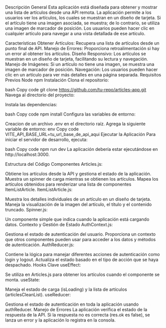 Descripción General
Esta aplicación está diseñada para obtener y mostrar una lista de artículos desde una API remota. La aplicación permite a los usuarios ver los artículos, los cuales se muestran en un diseño de tarjeta. Si el artículo tiene una imagen asociada, se muestra; de lo contrario, se utiliza una imagen de marcador de posición. Los usuarios pueden hacer clic en cualquier artículo para navegar a una vista detallada de ese artículo.

Características
Obtener Artículos: Recupera una lista de artículos desde un punto final de API.
Manejo de Errores: Proporciona retroalimentación si hay un error al obtener los artículos.
Diseño Responsivo: Los artículos se muestran en un diseño de tarjeta, facilitando su lectura y navegación.
Manejo de Imágenes: Si un artículo no tiene una imagen, se muestra una imagen de marcador de posición.
Navegación: Los usuarios pueden hacer clic en un artículo para ver más detalles en una página separada.
Requisitos Previos
Node
npm
Instalación
Clona el repositorio:

bash
Copy code
git clone https://github.com/tu-repo/articles-app.git
Navega al directorio del proyecto:


Instala las dependencias:

bash
Copy code
npm install
Configura las variables de entorno:

Creacion de un archivo .env en el directorio raíz.
Agrega la siguiente variable de entorno:
env
Copy code
VITE_API_BASE_URL=tu_url_base_de_api_aqui
Ejecutar la Aplicación
Para iniciar el servidor de desarrollo, ejecuta:

bash
Copy code
npm run dev
La aplicación debería estar ejecutándose en http://localhost:3000.

Estructura del Código
Componentes
Articles.js:

Obtiene los artículos desde la API y gestiona el estado de la aplicación.
Muestra un spinner de carga mientras se obtienen los artículos.
Mapea los artículos obtenidos para renderizar una lista de componentes ItemListArticle.
ItemListArticle.js:

Muestra los detalles individuales de un artículo en un diseño de tarjeta.
Maneja la visualización de la imagen del artículo, el título y el contenido truncado.
Spinner.js:

Un componente simple que indica cuando la aplicación está cargando datos.
Contexto y Gestión de Estado
AuthContext.js:

Gestiona el estado de autenticación del usuario.
Proporciona un contexto que otros componentes pueden usar para acceder a los datos y métodos de autenticación.
AuthReducer.js:

Contiene la lógica para manejar diferentes acciones de autenticación como login y logout.
Actualiza el estado basado en el tipo de acción que se haya despachado.
Hooks Clave
useEffect:

Se utiliza en Articles.js para obtener los artículos cuando el componente se monta.
useState:

Maneja el estado de carga (isLoading) y la lista de artículos (articlesCleanList).
useReducer:

Gestiona el estado de autenticación en toda la aplicación usando authReducer.
Manejo de Errores
La aplicación verifica el estado de la respuesta de la API. Si la respuesta no es correcta (res.ok es false), se lanza un error y la aplicación lo registra en la consola.